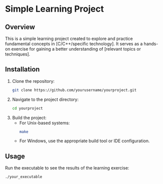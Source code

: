 # Simple Learning Project

## Overview

This is a simple learning project created to explore and practice fundamental concepts in [C/C++/specific technology]. It serves as a hands-on exercise for gaining a better understanding of [relevant topics or techniques].

## Installation

1. Clone the repository:
    ```sh
    git clone https://github.com/yourusername/yourproject.git
    ```
2. Navigate to the project directory:
    ```sh
    cd yourproject
    ```
3. Build the project:
    - For Unix-based systems:
        ```sh
        make
        ```
    - For Windows, use the appropriate build tool or IDE configuration.

## Usage

Run the executable to see the results of the learning exercise:
```sh
./your_executable